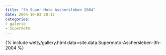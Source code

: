 ```yaml
---
title: "3h Super Moto Aschersleben 2004"
date: 2004-10-03 20:12
categories: 
- galerie
- Supermoto
---
```


{% include wetty/gallery.html data=site.data.Supermoto-Aschersleben-3h-2004 %}

